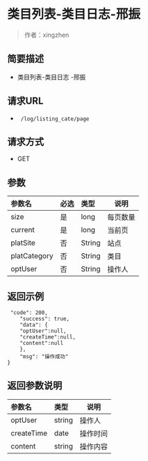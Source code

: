 # 类目列表-类目日志-邢振

> 作者：xingzhen

## 简要描述

- 类目列表-类目日志 -邢振

## 请求URL
- ` /log/listing_cate/page`
  
## 请求方式
- GET 

## 参数

|参数名|必选|类型|说明|
|:----    |:---|:----- |-----   |
|size |是  |long | 每页数量   |
|current |是  |long | 当前页    |
|platSite |否  |String |站点 |
|platCategory |否  |String |类目 |
|optUser |否  |String |操作人 |

## 返回示例 

``` 
 "code": 200,
    "success": true,
    "data": {
	"optUser":null,
	"createTime":null,
	"content":null
    },
    "msg": "操作成功"
}
```

## 返回参数说明 

|参数名|类型|说明|
|:-----  |:-----|-----                           |
|optUser |string   |操作人  |
|createTime |date   |操作时间  |
|content |string   |操作内容  |